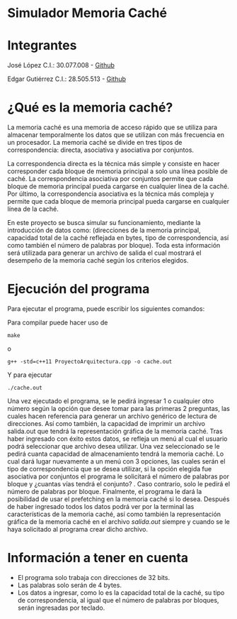# Simulador Memoria Caché
# Integrantes

 José López C.I.: 30.077.008 - [Github](https://github.com/JoseLopez3)

 Edgar Gutiérrez C.I.: 28.505.513 - [Github](https://github.com/zayans13)

# ¿Qué es la memoria caché?

La memoria caché es una memoria de acceso rápido que se utiliza para almacenar temporalmente los datos que se utilizan con más frecuencia en un procesador.
La memoria caché se divide en tres tipos de correspondencia: directa, asociativa y asociativa por conjuntos.


La correspondencia directa es la técnica más simple y consiste en hacer corresponder cada bloque de memoria principal a solo una línea posible de caché.
La correspondencia asociativa por conjuntos permite que cada bloque de memoria principal pueda cargarse en cualquier línea de la caché.
Por último, la correspondencia asociativa es la técnica más compleja y permite que cada bloque de memoria principal pueda cargarse en cualquier línea de la caché.


En este proyecto se busca simular su funcionamiento, mediante la introducción de datos como: (direcciones de la memoria principal, capacidad total de la caché reflejada en bytes, tipo de correspondencia, así como también el número de palabras por bloque). Toda esta información será utilizada para generar un archivo de salida el cual mostrará el desempeño de la memoria caché según los criterios elegidos.

# Ejecución del programa

Para ejecutar el programa, puede escribir los siguientes comandos:

Para compilar puede hacer uso de
``` 
make 
```
o 
```
g++ -std=c++11 ProyectoArquitectura.cpp -o cache.out
```
Y para ejecutar
```
./cache.out
```

Una vez ejecutado el programa, se le pedirá ingresar 1 o cualquier otro número según la opción que desee tomar para las primeras 2 preguntas, las cuales hacen referencia para generar un archivo genérico de lectura de direcciones. Así como también, la capacidad de imprimir un archivo salida.out que tendrá la representación gráfica de la memoria caché. Tras haber ingresado con éxito estos datos, se refleja un menú al cual el usuario podrá seleccionar que archivo desea utilizar. Una vez seleccionado se le pedirá cuanta capacidad de almacenamiento tendrá la memoria caché. Lo cual dará lugar nuevamente a un menú con 3 opciones, las cuales serán el tipo de correspondencia que se desea utilizar, si la opción elegida fue asociativa por conjuntos el programa le solicitará el número de palabras por bloque y ¿cuantas vías tendrá el conjunto? . Caso contrario, solo le pedirá
el número de palabras por bloque. Finalmente, el programa le dará la posibilidad de usar el prefetching en la memoria caché si lo desea. Después de haber ingresado todos los datos podrá ver por la terminal las características de la memoria caché, así como también la representación gráfica de la memoria caché en el archivo *salida.out* siempre y cuando se le haya solicitado al programa crear dicho archivo.

# Información a tener en cuenta

- El programa solo trabaja con direcciones de 32 bits.  
- Las palabras solo serán de 4 bytes.  
- Los datos a ingresar, como lo es la capacidad total de la caché, su tipo de correspondencia, al igual que el número de palabras por bloques, serán ingresadas por teclado.

